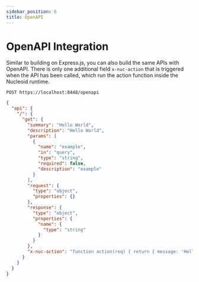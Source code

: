```yaml
---
sidebar_position: 6
title: OpenAPI
---
```


# OpenAPI Integration

Similar to building on Express.js, you can also build the same APIs with OpenAPI. There is only one additional field `x-nuc-action` that is triggered when the API has been called, which run the action function inside the Nucleoid runtime.

`POST https://localhost:8448/openapi`

```json
{
  "api": {
    "/": {
      "get": {
        "summary": "Hello World",
        "description": "Hello World",
        "params": [
          {
            "name": "example",
            "in": "query",
            "type": "string",
            "required": false,
            "description": "example"
          }
        ],
        "request": {
          "type": "object",
          "properties": {}
        },
        "response": {
          "type": "object",
          "properties": {
            "name": {
              "type": "string"
            }
          }
        },
        "x-nuc-action": "function action(req) { return { message: 'Hello World' }; }"
      }
    }
  }
}
```
